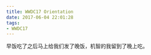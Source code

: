 ```yaml
---
title: WWDC17 Orientation
date: 2017-06-04 22:01:28
tags:
- WWDC17
---
```


早饭吃了之后马上给我们发了晚饭，机智的我留到了晚上吃。
